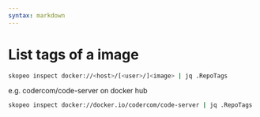 ```yaml
---
syntax: markdown
---
```


# List tags of a image
```sh
skopeo inspect docker://<host>/[<user>/]<image> | jq .RepoTags
```
e.g. codercom/code-server on docker hub
```sh
skopeo inspect docker://docker.io/codercom/code-server | jq .RepoTags
```

